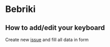 # Bebriki

## How to add/edit your keyboard

Create new [issue](https://github.com/KB-Sanity/bebriki/issues/new?template=keyboard-data.md) and fill all data in form
